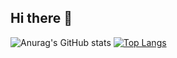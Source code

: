 ## Hi there 👋


![Anurag's GitHub stats](https://github-readme-stats.vercel.app/api?username=summerccc&show_icons=true&theme=gruvbox)
[![Top Langs](https://github-readme-stats.vercel.app/api/top-langs/?username=summerccc&layout=compact)](https://github.com/anuraghazra/github-readme-stats)
<!--
**summerccc/summerccc** is a ✨ _special_ ✨ repository because its `README.md` (this file) appears on your GitHub profile.

Here are some ideas to get you started:

- 🔭 I’m currently working on ...
- 🌱 I’m currently learning ...
- 👯 I’m looking to collaborate on ...
- 🤔 I’m looking for help with ...
- 💬 Ask me about ...
- 📫 How to reach me: ...
- 😄 Pronouns: ...
- ⚡ Fun fact: ...
-->
